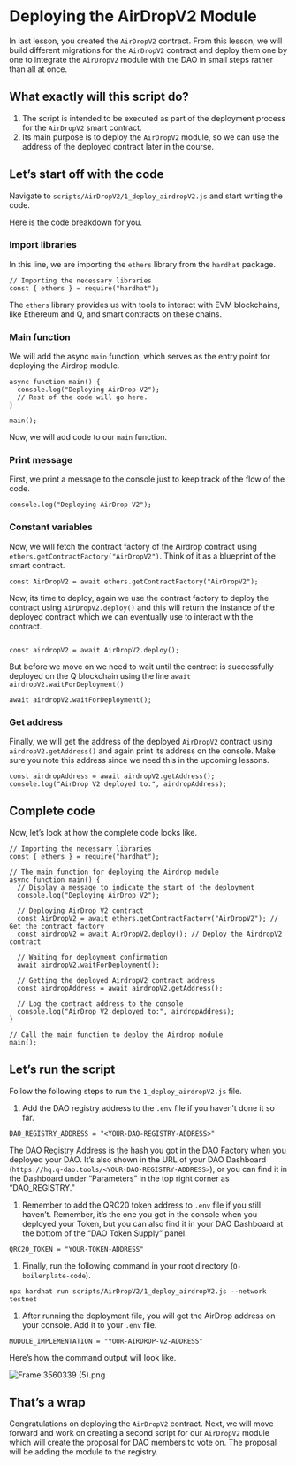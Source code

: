 # Deploying the AirDropV2 Module

In last lesson, you created the `AirDropV2` contract. From this lesson, we will build different migrations for the `AirDropV2` contract and deploy them one by one to integrate the `AirDropV2` module with the DAO in small steps rather than all at once.

## What exactly will this script do?

1. The script is intended to be executed as part of the deployment process for the `AirDropV2` smart contract.
2. Its main purpose is to deploy the `AirDropV2` module, so we can use the address of the deployed contract later in the course.

## Let’s start off with the code

Navigate to `scripts/AirDropV2/1_deploy_airdropV2.js` and start writing the code.

Here is the code breakdown for you.

### Import libraries

In this line, we are importing the `ethers` library from the `hardhat` package. 

```
// Importing the necessary libraries
const { ethers } = require("hardhat");
```

The `ethers` library provides us with tools to interact with EVM blockchains, like Ethereum and Q, and smart contracts on these chains. 

### Main function

We will add the async `main` function, which serves as the entry point for deploying the Airdrop module.

```
async function main() {
  console.log("Deploying AirDrop V2");
  // Rest of the code will go here.
}

main();
```

Now, we will add code to our `main` function.

### Print message

First, we print a message to the console just to keep track of the flow of the code.

```
console.log("Deploying AirDrop V2");
```

### Constant variables

Now, we will fetch the contract factory of the Airdrop contract using `ethers.getContractFactory("AirDropV2")`. Think of it as a blueprint of the smart contract.

```
const AirDropV2 = await ethers.getContractFactory("AirDropV2");
```

Now, its time to deploy, again we use the contract factory to deploy the contract using  `AirDropV2.deploy()` and this will return the instance of the deployed contract which we can eventually use to interact with the contract.

```

const airdropV2 = await AirDropV2.deploy(); 
```

But before we move on we need to wait until the contract is successfully deployed on the Q blockchain using the line `await airdropV2.waitForDeployment()`

```
await airdropV2.waitForDeployment();
```

### Get address

Finally, we will get the address of the deployed `AirDropV2` contract using `airdropV2.getAddress()` and again print its address on the console. Make sure you note this address since we need this in the upcoming lessons.

```
const airdropAddress = await airdropV2.getAddress();
console.log("AirDrop V2 deployed to:", airdropAddress);
```

## Complete code

Now, let’s look at how the complete code looks like.

```
// Importing the necessary libraries
const { ethers } = require("hardhat");

// The main function for deploying the Airdrop module
async function main() {
  // Display a message to indicate the start of the deployment
  console.log("Deploying AirDrop V2");

  // Deploying AirDrop V2 contract
  const AirDropV2 = await ethers.getContractFactory("AirDropV2"); // Get the contract factory
  const airdropV2 = await AirDropV2.deploy(); // Deploy the AirdropV2 contract

  // Waiting for deployment confirmation
  await airdropV2.waitForDeployment();

  // Getting the deployed AirdropV2 contract address
  const airdropAddress = await airdropV2.getAddress();

  // Log the contract address to the console
  console.log("AirDrop V2 deployed to:", airdropAddress);
}

// Call the main function to deploy the Airdrop module
main();
```

## Let’s run the script

Follow the following steps to run the `1_deploy_airdropV2.js` file.

1. Add the DAO registry address to the `.env` file if you haven’t done it so far. 

```
DAO_REGISTRY_ADDRESS = "<YOUR-DAO-REGISTRY-ADDRESS>"
```

The DAO Registry Address is the hash you got in the DAO Factory when you deployed your DAO. It’s also shown in the URL of your DAO Dashboard (`https://hq.q-dao.tools/<YOUR-DAO-REGISTRY-ADDRESS>`), or you can find it in the Dashboard under “Parameters” in the top right corner as “DAO_REGISTRY.”

1. Remember to add the QRC20 token address to `.env` file if you still haven’t. Remember, it’s the one you got in the console when you deployed your Token, but you can also find it in your DAO Dashboard at the bottom of the “DAO Token Supply” panel.

```
QRC20_TOKEN = "YOUR-TOKEN-ADDRESS"
```

1. Finally, run the following command in your root directory (`Q-boilerplate-code`).

```
npx hardhat run scripts/AirDropV2/1_deploy_airdropV2.js --network testnet
```

1. After running the deployment file, you will get the AirDrop address on your console. Add it to your `.env` file.

```
MODULE_IMPLEMENTATION = "YOUR-AIRDROP-V2-ADDRESS"
```

Here’s how the command output will look like.

![Frame 3560339 (5).png](Deploying%20the%20AirDropV2%20Module%203a5bec3df83d4304a94082fed22be6ba/Frame_3560339_(5).png)

## That’s a wrap

Congratulations on deploying the `AirDropV2` contract. Next, we will move forward and work on creating a second script for our `AirDropV2` module which will create the proposal for DAO members to vote on. The proposal will be adding the module to the registry.
